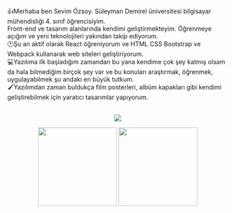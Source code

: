 👍Merhaba ben Sevim Özsoy. Süleyman Demirel üniversitesi bilgisayar mühendisliği 4. sınıf öğrencisiyim.<br> Front-end ve tasarım alanlarında kendimi geliştirmekteyim. Öğrenmeye açığım ve yeni teknolojileri yakından takip ediyorum. <br>
🕐Şu an aktif olarak React öğreniyorum ve HTML CSS Bootstrap ve Webpack kullanarak web siteleri geliştiriyorum.<br>
💻Yazılıma ilk başladığım zamandan bu yana kendime çok şey katmış olsam da hala bilmediğim birçok şey var ve bu konuları araştırmak, öğrenmek, uygulayabilmek şu andaki en büyük tutkum.<br>
🖌️Yazılımdan zaman buldukça film posterleri, albüm kapakları gibi kendimi geliştirebilmek için yaratıcı tasarımlar yapıyorum.<br>
<br>

<p align="center">
<a href="https://www.linkedin.com/in/sevimözsoy/"><img src="https://img.shields.io/badge/-LinkedIn-0077B5?style=flat&logo=Linkedin&logoColor=white"/></a>
</p>

<p align="center">
      <img height="180em"  src="https://github-readme-stats.vercel.app/api?username=sevimozsoy&theme=dark&show_icons=true&count_private=true)"/>
      <img height="180em" src="https://github-readme-stats-eight-theta.vercel.app/api/top-langs/?username=sevimozsoy&layout=compact&langs_count=8&theme=dark"/>
</p>
